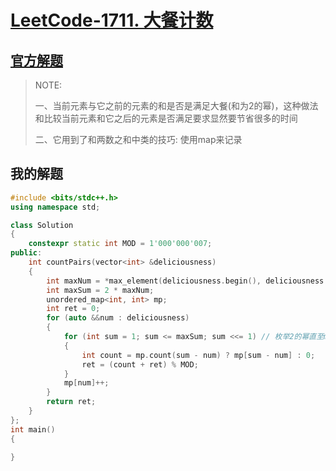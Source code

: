 # [LeetCode-1711. 大餐计数](https://leetcode.cn/problems/count-good-meals/)



## [官方解题](https://leetcode.cn/problems/count-good-meals/solution/da-can-ji-shu-by-leetcode-solution-fvg9/)

> NOTE: 
>
> 一、当前元素与它之前的元素的和是否是满足大餐(和为2的幂)，这种做法和比较当前元素和它之后的元素是否满足要求显然要节省很多的时间
>
> 二、它用到了和两数之和中类的技巧: 使用map来记录
>
> 



## 我的解题

```C++
#include <bits/stdc++.h>
using namespace std;

class Solution
{
	constexpr static int MOD = 1'000'000'007;
public:
	int countPairs(vector<int> &deliciousness)
	{
		int maxNum = *max_element(deliciousness.begin(), deliciousness.end());
		int maxSum = 2 * maxNum; 
		unordered_map<int, int> mp;
		int ret = 0;
		for (auto &&num : deliciousness)
		{
			for (int sum = 1; sum <= maxSum; sum <<= 1) // 枚举2的幂直至maxSum
			{
				int count = mp.count(sum - num) ? mp[sum - num] : 0;
				ret = (count + ret) % MOD;
			}
			mp[num]++;
		}
		return ret;
	}
};
int main()
{

}

```

